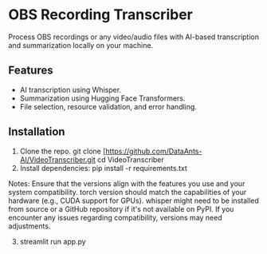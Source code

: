 # OBS Recording Transcriber

Process OBS recordings or any video/audio files with AI-based transcription and summarization locally on your machine.


## Features
- AI transcription using Whisper.
- Summarization using Hugging Face Transformers.
- File selection, resource validation, and error handling.

## Installation
1. Clone the repo.
git clone [https://github.com/DataAnts-AI/VideoTranscriber.git
cd VideoTranscriber
2. Install dependencies:
 pip install -r requirements.txt


Notes:
Ensure that the versions align with the features you use and your system compatibility.
torch version should match the capabilities of your hardware (e.g., CUDA support for GPUs).
whisper might need to be installed from source or a GitHub repository if it's not available on PyPI.
If you encounter any issues regarding compatibility, versions may need adjustments.

3. streamlit run app.py
